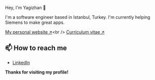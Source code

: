 Hey, I'm Yagizhan 👋 

I'm a software engineer based in Istanbul, Turkey. I'm currently helping Siemens to make great apps.

[My personal website &nearr;]("https://yagizhan.dev")<br />
[Curriculum vitae &nearr;]("https://read.cv/yagizhan")

## 📫 How to reach me

- [LinkedIn](https://www.linkedin.com/in/yagizhanyakali/)

**Thanks for visiting my profile!**
